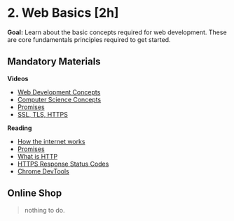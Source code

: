 # 2. Web Basics [2h]

**Goal:** Learn about the basic concepts required for web development. These are core fundamentals principles required to get started.

## Mandatory Materials

**Videos**
- [Web Development Concepts](https://youtu.be/erEgovG9WBs)
- [Computer Science Concepts](https://youtu.be/-uleG_Vecis)
- [Promises](https://youtu.be/DHvZLI7Db8E)
- [SSL, TLS, HTTPS](https://youtu.be/j9QmMEWmcfo)

**Reading**
- [How the internet works](https://www.cloudflare.com/learning/network-layer/how-does-the-internet-work)
- [Promises](https://developer.mozilla.org/en-US/docs/Web/JavaScript/Reference/Global_Objects/Promise)
- [What is HTTP](https://developer.mozilla.org/en-US/docs/Web/HTTP/Overview)
- [HTTPS Response Status Codes](https://developer.mozilla.org/en-US/docs/Web/HTTP/Status)
- [Chrome DevTools](https://nira.com/chrome-developer-tools/)

## Online Shop

> nothing to do.